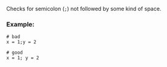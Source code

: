Checks for semicolon (`;`) not followed by some kind of space.

### Example:
    # bad
    x = 1;y = 2

    # good
    x = 1; y = 2